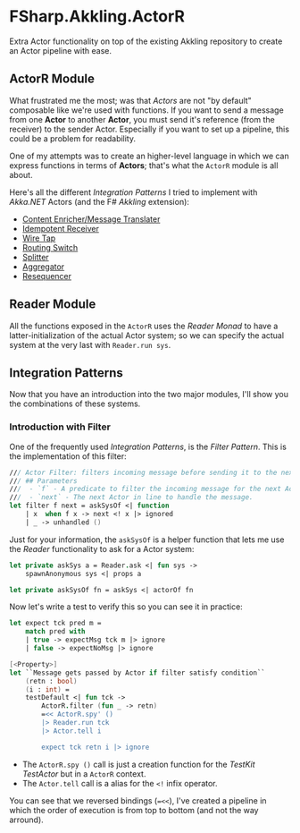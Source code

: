 # FSharp.Akkling.ActorR
Extra Actor functionality on top of the existing Akkling repository to create an Actor pipeline with ease.

## ActorR Module
What frustrated me the most; was that _Actors_ are not "by default" composable like we're used with functions. If you want to send a message from one **Actor** to another **Actor**, you must send it's reference (from the receiver) to the sender Actor.
Especially if you want to set up a pipeline, this could be a problem for readability.

One of my attempts was to create an higher-level language in which we can express functions in terms of **Actors**; that's what the ```ActorR``` module is all about.

Here's all the different _Integration Patterns_ I tried to implement with _Akka.NET_ Actors (and the F# _Akkling_ extension):

* [Content Enricher/Message Translater](Pages/Map.md)
* [Idempotent Receiver](Pages/Dedup.md)
* [Wire Tap](Pages/Tap.md)
* [Routing Switch](Pages/Switch.md)
* [Splitter](Pages/Splitter.md)
* [Aggregator](Pages/Aggregator.md)
* [Resequencer](Pages/Resequencer.md)

## Reader Module
All the functions exposed in the ```ActorR``` uses the _Reader Monad_ to have a latter-initialization of the actual Actor system; so we can specify the actual system at the very last with ```Reader.run sys```.

## Integration Patterns
Now that you have an introduction into the two major modules, I'll show you the combinations of these systems.

### Introduction with Filter
One of the frequently used _Integration Patterns_, is the _Filter Pattern_. This is the implementation of this filter:

```fsharp
/// Actor Filter: filters incoming message before sending it to the next Actor.
/// ## Parameters
///  - `f` - A predicate to filter the incoming message for the next Actor.
///  - `next` - The next Actor in line to handle the message.
let filter f next = askSysOf <| function
    | x  when f x -> next <! x |> ignored
    | _ -> unhandled ()
```
    
Just for your information, the ```askSysOf``` is a helper function that lets me use the _Reader_ functionality to ask for a Actor system:

```fsharp
let private askSys a = Reader.ask <| fun sys ->
    spawnAnonymous sys <| props a

let private askSysOf fn = askSys <| actorOf fn
```

Now let's write a test to verify this so you can see it in practice:

```fsharp
let expect tck pred m =
    match pred with
    | true -> expectMsg tck m |> ignore
    | false -> expectNoMsg |> ignore

[<Property>]
let ``Message gets passed by Actor if filter satisfy condition`` 
    (retn : bool) 
    (i : int) =
    testDefault <| fun tck ->
        ActorR.filter (fun _ -> retn)
        =<< ActorR.spy' ()
        |> Reader.run tck
        |> Actor.tell i

        expect tck retn i |> ignore
```

- The ```ActorR.spy ()``` call is just a creation function for the _TestKit TestActor_ but in a ```ActorR``` context.
- The ```Actor.tell``` call is a alias for the ```<!``` infix operator.

You can see that we reversed bindings (```=<<```), I've created a pipeline in which the order of execution is from top to bottom (and not the way arround).
